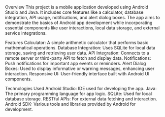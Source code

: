 Overview
This project is a mobile application developed using Android Studio and Java. It includes core features like a calculator, database integration, API usage, notifications, and alert dialog boxes. The app aims to demonstrate the basics of Android app development while incorporating essential components like user interactions, local data storage, and external service integrations.

Features
Calculator: A simple arithmetic calculator that performs basic mathematical operations.
Database Integration: Uses SQLite for local data storage, saving and retrieving user data.
API Integration: Connects to a remote server or third-party API to fetch and display data.
Notifications: Push notifications for important app events or reminders.
Alert Dialog Boxes: Used to display informative or warning messages, enhancing user interaction.
Responsive UI: User-friendly interface built with Android UI components.

Technologies Used
Android Studio: IDE used for developing the app.
Java: The primary programming language for app logic.
SQLite: Used for local database storage.
RESTful APIs: For external data fetching and interaction.
Android SDK: Various tools and libraries provided by Android for development.
